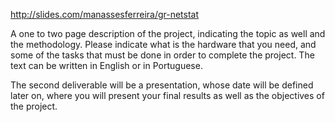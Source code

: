 http://slides.com/manassesferreira/gr-netstat

A one to	 two page	description	of	 the	project,	 indicating	 the	 topic	as well	 and	 the	 methodology.
Please	 indicate	 what	 is	 the	 hardware	 that you	need,	and	some	of	 the	 tasks	 that	must	be	done	in	order	 to	complete	the	project.	The	text	can	be	written in	English	or	in	Portuguese.

The	 second	 deliverable will	 be	 a	 presentation, whose	 date	 will	 be	 defined	 later	 on,	 where	 you	 will	 present	 your	 final	results	as	well	as	the	objectives	of	the	project.
